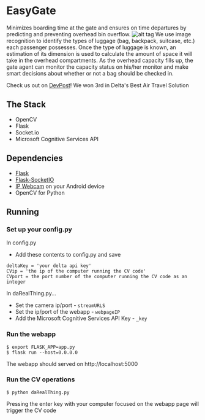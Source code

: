 # EasyGate
Minimizes boarding time at the gate and ensures on time departures by predicting and preventing overhead bin overflow. 
![alt tag](http://i.imgur.com/ieNjdcM.png)
We use image recognition to identify the types of luggage (bag, backpack, suitcase, etc.) each passenger possesses. Once the type of luggage is known, an estimation of its dimension is used to calculate the amount of space it will take in the overhead compartments. As the overhead capacity fills up, the gate agent can monitor the capacity status on his/her monitor and make smart decisions about whether or not a bag should be checked in.

Check us out on [DevPost](http://devpost.com/software/easygate)! We won 3rd in Delta's Best Air Travel Solution

## The Stack
- OpenCV
- Flask
- Socket.io
- Microsoft Cognitive Services API

## Dependencies
- [Flask](http://flask.pocoo.org/)
- [Flask-SocketIO](https://flask-socketio.readthedocs.io)
- [IP Webcam](https://play.google.com/store/apps/details?id=com.pas.webcam&hl=en) on your Android device
- OpenCV for Python

## Running
### Set up your config.py
In config.py
- Add these contents to config.py and save 
```
deltaKey = 'your delta api key'
CVip = 'the ip of the computer running the CV code'
CVport = the port number of the computer running the CV code as an integer
```
In daRealThing.py...
- Set the camera ip/port - `streamURLS`
- Set the ip/port of the webapp - `webpageIP`
- Add the Microsoft Cognitive Services API Key - `_key`

### Run the webapp
```
$ export FLASK_APP=app.py
$ flask run --host=0.0.0.0
```
The webapp should served on http://localhost:5000

### Run the CV operations
```
$ python daRealThing.py
```

Pressing the enter key with your computer focused on the webapp page will trigger the CV code 
